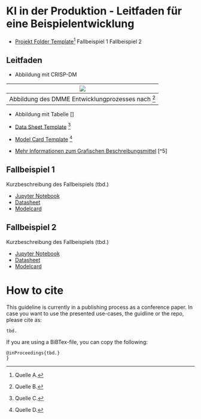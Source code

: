 # KI in der Produktion - Leitfaden für eine Beispielentwicklung

- [Projekt Folder Template](templates/folder-structure)[^1]
Fallbeispiel 1 
Fallbeispiel 2

## Leitfaden

- Abbildung mit CRISP-DM

| <img src="/templates/.png"/>|
|:--:|
| Abbildung des DMME Entwicklungprozesses nach [^2] |

- Abbildung mit Tabelle []

- [Data Sheet Template](templates/datasheets/datasheet-for-dataset-template.md) [^3]

- [Model Card Template](templates/modelcards/model-card-template.md) [^4]

- [Mehr Informationen zum Grafischen Beschreibungsmittel](https://github.com/schiesem/GML-AIAAS) [^5]

## Fallbeispiel 1
Kurzbeschreibung des Fallbeispiels (tbd.)

- [Jupyter Notebook](tbd.)
- [Datasheet](use-case-1/reports/datasheet.md)
- [Modelcard](use-case-1/reports/model-card.md)

## Fallbeispiel 2
Kurzbeschreibung des Fallbeispiels (tbd.)

- [Jupyter Notebook](use-case-2/notebooks/project.ipynb)
- [Datasheet](use-case-2/reports/datasheet.md)
- [Modelcard](use-case-2/reports/model-card.md)

# How to cite

This guideline is currently in a publishing process as a conference paper.
In case you want to use the presented use-cases, the guidline or the repo, please cite as:
```
tbd.
```
If you are using a BiBTex-file, you can copy the following:
```
@inProceedings{tbd.}
}
```

[^1]: Quelle A.
[^2]: Quelle B.
[^3]: Quelle C.
[^4]: Quelle D.
